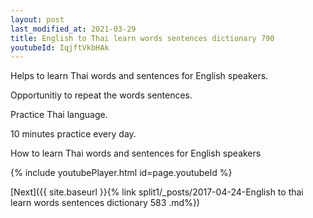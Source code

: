 ```yaml
---
layout: post
last_modified_at: 2021-03-29
title: English to Thai learn words sentences dictionary 790 
youtubeId: IqjftVkbHAk
---
```

 
 
Helps to learn Thai words and sentences for English speakers.

Opportunitiy to repeat the words sentences. 

Practice Thai language. 
 
10 minutes practice every day. 
 
How to learn Thai words and sentences for English speakers 
 
{% include youtubePlayer.html id=page.youtubeId %}
 
 
[Next]({{ site.baseurl }}{% link  split1/_posts/2017-04-24-English to thai learn words sentences dictionary 583 .md%})
 
